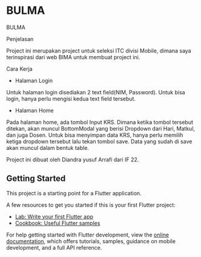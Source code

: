 # BULMA

BULMA

Penjelasan

Project ini merupakan project untuk seleksi ITC divisi Mobile, dimana saya terinspirasi dari web BIMA untuk membuat project ini.

Cara Kerja

- Halaman Login

Untuk halaman login disediakan 2 text field(NIM, Password). Untuk bisa login, hanya perlu mengisi kedua text field tersebut.

- Halaman Home

Pada halaman home, ada tombol Input KRS. Dimana ketika tombol tersebut ditekan, akan muncul BottomModal yang berisi Dropdown dari Hari, Matkul, dan juga Dosen. Untuk bisa menyimpan data KRS, hanya perlu memilih ketiga dropdown tersebut lalu tekan tombol save. Data yang sudah di save akan muncul dalam bentuk table.

Project ini dibuat oleh Diandra yusuf Arrafi dari IF 22.


## Getting Started

This project is a starting point for a Flutter application.

A few resources to get you started if this is your first Flutter project:

- [Lab: Write your first Flutter app](https://docs.flutter.dev/get-started/codelab)
- [Cookbook: Useful Flutter samples](https://docs.flutter.dev/cookbook)

For help getting started with Flutter development, view the
[online documentation](https://docs.flutter.dev/), which offers tutorials,
samples, guidance on mobile development, and a full API reference.
